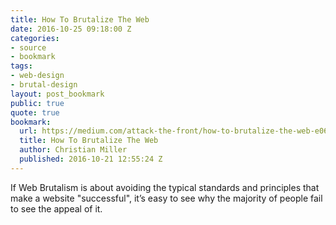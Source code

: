 ```yaml
---
title: How To Brutalize The Web
date: 2016-10-25 09:18:00 Z
categories:
- source
- bookmark
tags:
- web-design
- brutal-design
layout: post_bookmark
public: true
quote: true
bookmark:
  url: https://medium.com/attack-the-front/how-to-brutalize-the-web-e06b22f7de57#.wwohzxhuq
  title: How To Brutalize The Web
  author: Christian Miller
  published: 2016-10-21 12:55:24 Z
---
```


If Web Brutalism is about avoiding the typical standards and principles that make a website "successful", it’s easy to see why the majority of people fail to see the appeal of it.
